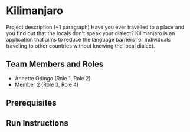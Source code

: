 # Kilimanjaro

Project description (~1 paragraph)
Have you ever travelled to a place and you find out that the locals don't speak your dialect? Kilimanjaro is an application that aims to reduce the language barriers for individuals traveling to other countries without knowing the local dialect.  

## Team Members and Roles

* Annette Odingo (Role 1, Role 2)
* Member 2 (Role 3, Role 4)

## Prerequisites

## Run Instructions
